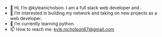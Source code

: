 - 👋 Hi, I’m @kyleanicholson. I am a full stack web developer and . 
- 👀 I’m interested in building my network and taking on new projects as a web developer.
- 🌱 I’m currently learning python.
- 📫 How to reach me: kyle.nicholson67@gmail.com

<!---
kyleanicholson/kyleanicholson is a ✨ special ✨ repository because its `README.md` (this file) appears on your GitHub profile.
You can click the Preview link to take a look at your changes.
--->
